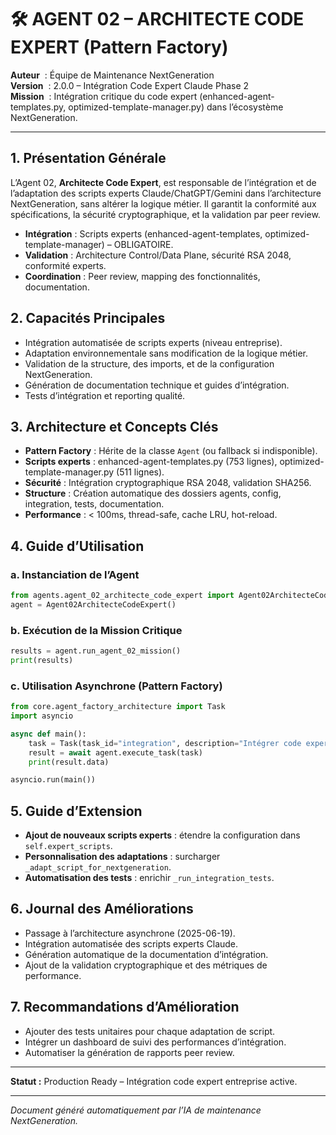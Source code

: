 # 🛠️ AGENT 02 – ARCHITECTE CODE EXPERT (Pattern Factory)

**Auteur**    : Équipe de Maintenance NextGeneration  
**Version**   : 2.0.0 – Intégration Code Expert Claude Phase 2  
**Mission**   : Intégration critique du code expert (enhanced-agent-templates.py, optimized-template-manager.py) dans l’écosystème NextGeneration.

---

## 1. Présentation Générale

L’Agent 02, **Architecte Code Expert**, est responsable de l’intégration et de l’adaptation des scripts experts Claude/ChatGPT/Gemini dans l’architecture NextGeneration, sans altérer la logique métier. Il garantit la conformité aux spécifications, la sécurité cryptographique, et la validation par peer review.

- **Intégration** : Scripts experts (enhanced-agent-templates, optimized-template-manager) – OBLIGATOIRE.
- **Validation** : Architecture Control/Data Plane, sécurité RSA 2048, conformité experts.
- **Coordination** : Peer review, mapping des fonctionnalités, documentation.

## 2. Capacités Principales

- Intégration automatisée de scripts experts (niveau entreprise).
- Adaptation environnementale sans modification de la logique métier.
- Validation de la structure, des imports, et de la configuration NextGeneration.
- Génération de documentation technique et guides d’intégration.
- Tests d’intégration et reporting qualité.

## 3. Architecture et Concepts Clés

- **Pattern Factory** : Hérite de la classe `Agent` (ou fallback si indisponible).
- **Scripts experts** : enhanced-agent-templates.py (753 lignes), optimized-template-manager.py (511 lignes).
- **Sécurité** : Intégration cryptographique RSA 2048, validation SHA256.
- **Structure** : Création automatique des dossiers agents, config, integration, tests, documentation.
- **Performance** : < 100ms, thread-safe, cache LRU, hot-reload.

## 4. Guide d’Utilisation

### a. Instanciation de l’Agent
```python
from agents.agent_02_architecte_code_expert import Agent02ArchitecteCodeExpert
agent = Agent02ArchitecteCodeExpert()
```

### b. Exécution de la Mission Critique
```python
results = agent.run_agent_02_mission()
print(results)
```

### c. Utilisation Asynchrone (Pattern Factory)
```python
from core.agent_factory_architecture import Task
import asyncio

async def main():
    task = Task(task_id="integration", description="Intégrer code expert")
    result = await agent.execute_task(task)
    print(result.data)

asyncio.run(main())
```

## 5. Guide d’Extension

- **Ajout de nouveaux scripts experts** : étendre la configuration dans `self.expert_scripts`.
- **Personnalisation des adaptations** : surcharger `_adapt_script_for_nextgeneration`.
- **Automatisation des tests** : enrichir `_run_integration_tests`.

## 6. Journal des Améliorations

- Passage à l’architecture asynchrone (2025-06-19).
- Intégration automatisée des scripts experts Claude.
- Génération automatique de la documentation d’intégration.
- Ajout de la validation cryptographique et des métriques de performance.

## 7. Recommandations d’Amélioration

- Ajouter des tests unitaires pour chaque adaptation de script.
- Intégrer un dashboard de suivi des performances d’intégration.
- Automatiser la génération de rapports peer review.

---

**Statut :** Production Ready – Intégration code expert entreprise active.

---

*Document généré automatiquement par l’IA de maintenance NextGeneration.*